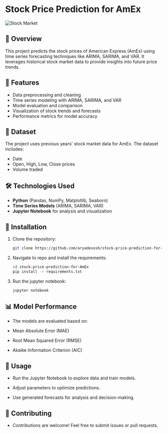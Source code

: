 # Stock Price Prediction for AmEx

![Stock Market](<img width="920" alt="Screenshot 2025-02-07 at 9 33 57 AM" src="https://github.com/user-attachments/assets/2f9b9cf5-8bea-45fe-b048-947990fb1486" />)

## 📌 Overview
This project predicts the stock prices of American Express (AmEx) using time series forecasting techniques like ARIMA, SARIMA, and VAR. It leverages historical stock market data to provide insights into future price trends.

## 🚀 Features
- Data preprocessing and cleaning
- Time series modeling with ARIMA, SARIMA, and VAR
- Model evaluation and comparison
- Visualization of stock trends and forecasts
- Performance metrics for model accuracy

## 📂 Dataset
The project uses previous years' stock market data for AmEx. The dataset includes:
- Date
- Open, High, Low, Close prices
- Volume traded

## 🛠️ Technologies Used
- **Python** (Pandas, NumPy, Matplotlib, Seaborn)
- **Time Series Models** (ARIMA, SARIMA, VAR)
- **Jupyter Notebook** for analysis and visualization

## 📖 Installation
1. Clone the repository:
   ```bash
   git clone https://github.com/aryadevesh/stock-price-prediction-for-AmEx.git
2. Navigate to repo and install the requirements:
   ```bash
   cd stock-price-prediction-for-AmEx
   pip install -r requirements.txt
3. Run the jupyter notebook:
   ```bash
   jupyter notebook

## 📊 Model Performance

- The models are evaluated based on:

- Mean Absolute Error (MAE)

- Root Mean Squared Error (RMSE)

- Akaike Information Criterion (AIC)

## 📜 Usage

- Run the Jupyter Notebook to explore data and train models.

- Adjust parameters to optimize predictions.

- Use generated forecasts for analysis and decision-making.

## 🤝 Contributing

- Contributions are welcome! Feel free to submit issues or pull requests.

  
   
